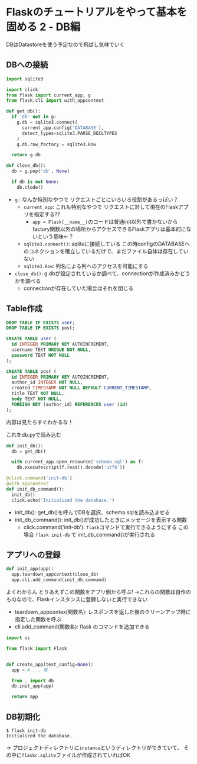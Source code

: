 # Flaskのチュートリアルをやって基本を固める 2 - DB編

DBはDatastoreを使う予定なので飛ばし気味でいく

## DBへの接続

```py:db.py
import sqlite3

import click
from flask import current_app, g
from flask.cli import with_appcontext

def get_db():
  if 'db' not in g:
    g.db = sqlite3.connect(
      current_app.config['DATABASE'],
      detect_types=sqlite3.PARSE_DECLTYPES
    )
    g.db.row_factory = sqlite3.Row

  return g.db

def close_db():
  db = g.pop('db', None)

  if db is not None:
    db.clode()
```

- `g` : なんか特別なやつで リクエストごとにいろいろ役割があるっぽい？
  - `current_app`: これも特別なやつで リクエストに対して現在のFlaskアプリを指定する??
    - `app = Flask(__name__)`のコードは普通init以外で書かないからfactory関数以外の場所からアクセスできるFlaskアプリは基本的にないという意味←？
  - `sqlite3.connect()`: sqliteに接続している この時configのDATABASEへのコネクションを確立しているだけで、まだファイル自体は存在していない
  - `sqlite3.Row`: 列名による列へのアクセスを可能にする
- `close_db()`: g.dbが設定されているか調べて、connectionが作成済みかどうかを調べる
  - connectionが存在していた場合はそれを閉じる

## Table作成

```sql:schema.sql
DROP TABLE IF EXISTS user;
DROP TABLE IF EXISTS post;

CREATE TABLE user (
  id INTEGER PRIMARY KEY AUTOINCREMENT,
  username TEXT UNIQUE NOT NULL,
  password TEXT NOT NULL
);

CREATE TABLE post (
  id INTEGER PRIMARY KEY AUTOINCREMENT,
  author_id INTEGER NOT NULL,
  created TIMESTAMP NOT NULL DEFAULT CURRENT_TIMESTAMP,
  title TEXT NOT NULL,
  body TEXT NOT NULL,
  FOREIGN KEY (author_id) REFERENCES user (id)
);
```

内容は見たらすぐわかるな！

これをdb.pyで読み込む

```py:db.py
def init_db():
  db = get_db()

  with current_app.open_resource('schema.sql') as f:
    db.executescript(f.read().decode('utf8'))

@click.command('init-db')
@with_appcontext
def init_db_command():
  init_db()
  click.echo('Initialized the database.')
```

- init_db(): get_db()を呼んでDBを選択、schema.sqlを読み込ませる
- init_db_command(): init_db()が成功したときにメッセージを表示する関数
  - click.command('init-db'): `flask`コマンドで実行できるようにする この場合 `flask init-db` で init_db_command()が実行される

## アプリへの登録

```py:db.py
def init_app(app):
  app.teardown_appcontext(close_db)
  app.cli.add_command(init_db_command)
```

よくわからん とりあえずこの関数をアプリ側から呼ぶ!
  →これらの関数は自作のものなので、Flaskインスタンスに登録しないと実行できない
  - teardown_appcontex(関数名): レスポンスを返した後のクリーンアップ時に指定した関数を呼ぶ
  - cli.add_command(関数名): flask <command> のコマンドを追加できる

```py:__init__.py
import os

from flask import Flask


def create_app(test_config=None):
  app = # ... 略

  from . import db
  db.init_app(app)

  return app
```

## DB初期化

```
$ flask init-db
Initialized the database.
```

→ プロジェクトディレクトリに`instance`というディレクトリができていて、
その中に`flaskr.sqlite`ファイルが作成されていればOK